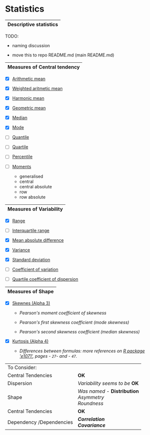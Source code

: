 # Statistics

| Descriptive statistics                                        |
| ------------------------------------------------------------- |


TODO:

* naming discussion

* move this to repo README.md (main README.md)

| Measures of Central tendency                                   |
| -------------------------------------------------------------- |

* [x] [Arithmetic mean](https://en.wikipedia.org/wiki/Arithmetic_mean)

* [x] [Weighted aritmetic mean](https://en.wikipedia.org/wiki/Weighted_arithmetic_mean)

* [x] [Harmonic mean](https://en.wikipedia.org/wiki/Harmonic_mean)

* [x] [Geometric mean](https://en.wikipedia.org/wiki/Geometric_mean)

* [x] [Median](https://en.wikipedia.org/wiki/Median)

* [x] [Mode](https://en.wikipedia.org/wiki/Mode_(statistics))

* [ ] [Quantile](https://en.wikipedia.org/wiki/Quantile)

* [ ] [Quartile](https://en.wikipedia.org/wiki/Quartile)

* [ ] [Percentile](https://en.wikipedia.org/wiki/Percentile)

* [ ] [Moments](https://en.wikipedia.org/wiki/Moment_(mathematics))

  * generalised
  * central
  * central absolute
  * row
  * row absolute

|Measures of Variability                                         |
| -------------------------------------------------------------- |

* [x] [Range](https://en.wikipedia.org/wiki/Range_(statistics))

* [ ] [Interquartile range](https://en.wikipedia.org/wiki/Interquartile_range)

* [x] [Mean absolute difference](https://en.wikipedia.org/wiki/Mean_absolute_difference)

* [x] [Variance](https://en.wikipedia.org/wiki/Variance)

* [x] [Standard deviation](https://en.wikipedia.org/wiki/Standard_deviation)

* [ ] [Coefficient of variation](https://en.wikipedia.org/wiki/Coefficient_of_variation)

* [ ] [Quartile coefficient of dispersion](https://en.wikipedia.org/wiki/Quartile_coefficient_of_dispersion)

| Measures of Shape                                              |
| -------------------------------------------------------------- |

* [x] [Skewnes (Alpha 3)](https://en.wikipedia.org/wiki/Skewness)

  * _Pearson's moment coefficient of skewness_

  * _Pearson's first skewness coefficient (mode skewness)_

  * _Pearson's second skewness coefficient (median skewness)_

* [x] [Kurtosis (Alpha 4)](https://en.wikipedia.org/wiki/Kurtosis#Mesokurtic)

  * _Differences between formulas: more references on [R package 'e1071'](https://www.google.com/url?sa=t&rct=j&q=&esrc=s&source=web&cd=1&cad=rja&uact=8&ved=0ahUKEwjDw8PLkavbAhUBApoKHf0dB4wQFggqMAA&url=https%3A%2F%2Fcran.r-project.org%2Fweb%2Fpackages%2Fe1071%2Fe1071.pdf&usg=AOvVaw02nj4Mk-mh5km97z9ukTdc), pages -  `27`-  and -  `47`._

|                                          |                                                             |
| -----------------------------------------|-------------------------------------------------------------|
| To Consider:                             |                                                             |
| Central Tendencies                       | **OK**                                                      |
| Dispersion                               | *Variability seems to be* **OK**                            |
| Shape                                    | *Was named* - **Distribution**<br>*Asymmetry*<br>*Roundness*|
| Central Tendencies                       | **OK**                                                      |
| Dependency /Dependencies                 | ***Correlation***<br>***Covariance***                       |
